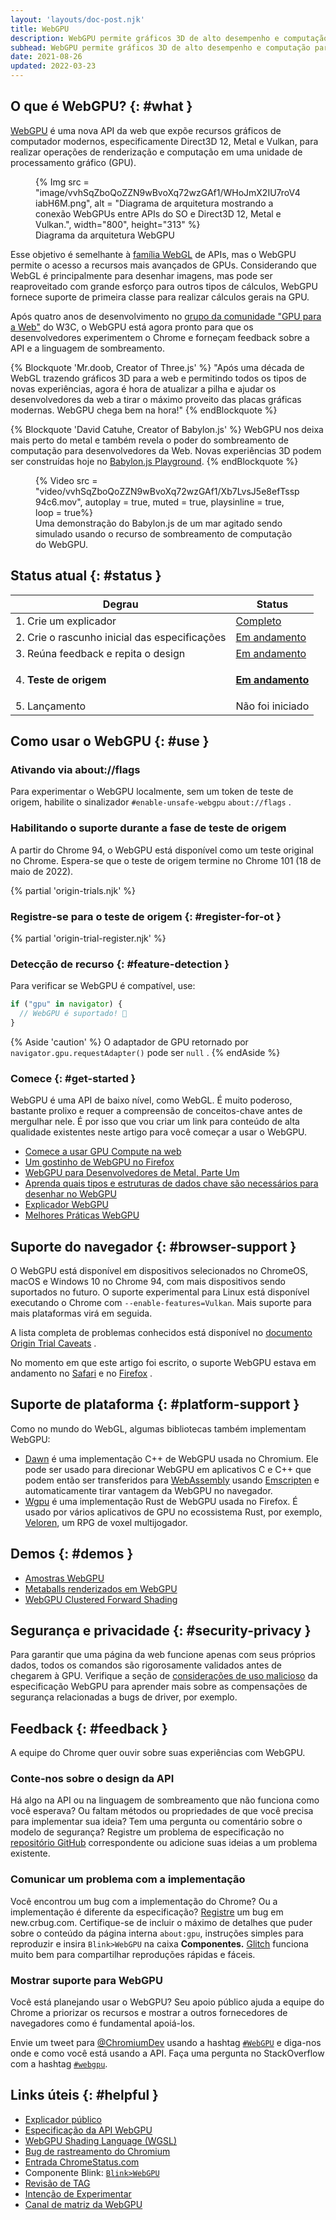 ```yaml
---
layout: 'layouts/doc-post.njk'
title: WebGPU
description: WebGPU permite gráficos 3D de alto desempenho e computação paralela de dados.
subhead: WebGPU permite gráficos 3D de alto desempenho e computação paralela de dados.
date: 2021-08-26
updated: 2022-03-23
---
```


## O que é WebGPU? {: #what }

[WebGPU](https://gpuweb.github.io/gpuweb/) é uma nova API da web que expõe recursos gráficos de computador modernos, especificamente Direct3D 12, Metal e Vulkan, para realizar operações de renderização e computação em uma unidade de processamento gráfico (GPU).

<figure>{% Img src = "image/vvhSqZboQoZZN9wBvoXq72wzGAf1/WHoJmX2IU7roV4iabH6M.png", alt = "Diagrama de arquitetura mostrando a conexão WebGPUs entre APIs do SO e Direct3D 12, Metal e Vulkan.", width="800", height="313" %} <figcaption> Diagrama da arquitetura WebGPU</figcaption></figure>

Esse objetivo é semelhante à [família WebGL](https://developer.mozilla.org/docs/Web/API/WebGL_API) de APIs, mas o WebGPU permite o acesso a recursos mais avançados de GPUs. Considerando que WebGL é principalmente para desenhar imagens, mas pode ser reaproveitado com grande esforço para outros tipos de cálculos, WebGPU fornece suporte de primeira classe para realizar cálculos gerais na GPU.

Após quatro anos de desenvolvimento no [grupo da comunidade "GPU para a Web"](https://www.w3.org/community/gpu/) do W3C, o WebGPU está agora pronto para que os desenvolvedores experimentem o Chrome e forneçam feedback sobre a API e a linguagem de sombreamento.

{% Blockquote 'Mr.doob, Creator of Three.js' %} "Após uma década de WebGL trazendo gráficos 3D para a web e permitindo todos os tipos de novas experiências, agora é hora de atualizar a pilha e ajudar os desenvolvedores da web a tirar o máximo proveito das placas gráficas modernas. WebGPU chega bem na hora!" {% endBlockquote %}

{% Blockquote 'David Catuhe, Creator of Babylon.js' %} WebGPU nos deixa mais perto do metal e também revela o poder do sombreamento de computação para desenvolvedores da Web. Novas experiências 3D podem ser construídas hoje no [Babylon.js Playground](https://playground.babylonjs.com/#XCNL7Y). {% endBlockquote %}

<figure>{% Video src = "video/vvhSqZboQoZZN9wBvoXq72wzGAf1/Xb7LvsJ5e8efTssp94c6.mov", autoplay = true, muted = true, playsinline = true, loop = true%}<figcaption> Uma demonstração do Babylon.js de um mar agitado sendo simulado usando o recurso de sombreamento de computação do WebGPU.</figcaption></figure>

## Status atual {: #status }

<div></div>
<table data-md-type="table">
<thead data-md-table-header><tr data-md-type="table_row">
<th data-md-type="table_cell">Degrau</th>
<th data-md-type="table_cell">Status</th>
</tr></thead>
<tbody data-md-table-body>
<tr data-md-type="table_row">
<td data-md-type="table_cell">1. Crie um explicador</td>
<td data-md-type="table_cell"><a href="https://gpuweb.github.io/gpuweb/explainer/" data-md-type="link">Completo</a></td>
</tr>
<tr data-md-type="table_row">
<td data-md-type="table_cell">2. Crie o rascunho inicial das especificações</td>
<td data-md-type="table_cell"><a href="https://gpuweb.github.io/gpuweb/" data-md-type="link">Em andamento</a></td>
</tr>
<tr data-md-type="table_row">
<td data-md-type="table_cell">3. Reúna feedback e repita o design</td>
<td data-md-type="table_cell"><a href="#feedback" data-md-type="link">Em andamento</a></td>
</tr>
<tr data-md-type="table_row">
<td data-md-type="table_cell">4. <strong data-md-type="double_emphasis">Teste de origem</strong>
</td>
<td data-md-type="table_cell"><strong data-md-type="double_emphasis"><p data-md-type="paragraph"><a href="https://developer.chrome.com/origintrials/#/view_trial/118219490218475521" data-md-type="link">Em andamento</a></p></strong></td>
</tr>
<tr data-md-type="table_row">
<td data-md-type="table_cell">5. Lançamento</td>
<td data-md-type="table_cell">Não foi iniciado</td>
</tr>
</tbody>
</table>
<div data-md-type="block_html"></div>

## Como usar o WebGPU {: #use }

### Ativando via about://flags

Para experimentar o WebGPU localmente, sem um token de teste de origem, habilite o sinalizador `#enable-unsafe-webgpu` `about://flags` .

### Habilitando o suporte durante a fase de teste de origem

A partir do Chrome 94, o WebGPU está disponível como um teste original no Chrome. Espera-se que o teste de origem termine no Chrome 101 (18 de maio de 2022).

{% partial 'origin-trials.njk' %}

### Registre-se para o teste de origem {: #register-for-ot }

{% partial 'origin-trial-register.njk' %}

### Detecção de recurso {: #feature-detection }

Para verificar se WebGPU é compatível, use:

```js
if ("gpu" in navigator) {
  // WebGPU é suportado! 🎉
}
```

{% Aside 'caution' %} O adaptador de GPU retornado por `navigator.gpu.requestAdapter()` pode ser `null` . {% endAside %}

### Comece {: #get-started }

WebGPU é uma API de baixo nível, como WebGL. É muito poderoso, bastante prolixo e requer a compreensão de conceitos-chave antes de mergulhar nele. É por isso que vou criar um link para conteúdo de alta qualidade existentes neste artigo para você começar a usar o WebGPU.

- [Comece a usar GPU Compute na web](/gpu-compute/)
- [Um gostinho de WebGPU no Firefox](https://hacks.mozilla.org/2020/04/experimental-webgpu-in-firefox/)
- [WebGPU para Desenvolvedores de Metal, Parte Um](https://metalbyexample.com/webgpu-part-one/)
- [Aprenda quais tipos e estruturas de dados chave são necessários para desenhar no WebGPU](https://alain.xyz/blog/raw-webgpu)
- [Explicador WebGPU](https://gpuweb.github.io/gpuweb/explainer/)
- [Melhores Práticas WebGPU](https://toji.github.io/webgpu-best-practices/)

## Suporte do navegador {: #browser-support }

O WebGPU está disponível em dispositivos selecionados no ChromeOS, macOS e Windows 10 no Chrome 94, com mais dispositivos sendo suportados no futuro. O suporte experimental para Linux está disponível executando o Chrome com `--enable-features=Vulkan`. Mais suporte para mais plataformas virá em seguida.

A lista completa de problemas conhecidos está disponível no [documento Origin Trial Caveats](https://hackmd.io/QcdsK_g7RVKRCIIBqgs5Hw) .

No momento em que este artigo foi escrito, o suporte WebGPU estava em andamento no [Safari](https://webkit.org/blog/9528/webgpu-and-wsl-in-safari/) e no [Firefox](https://hacks.mozilla.org/2020/04/experimental-webgpu-in-firefox/) .

## Suporte de plataforma {: #platform-support }

Como no mundo do WebGL, algumas bibliotecas também implementam WebGPU:

- [Dawn](https://dawn.googlesource.com/dawn) é uma implementação C++ de WebGPU usada no Chromium. Ele pode ser usado para direcionar WebGPU em aplicativos C e C++ que podem então ser transferidos para [WebAssembly](https://developer.mozilla.org/docs/WebAssembly) usando [Emscripten](https://emscripten.org/) e automaticamente tirar vantagem da WebGPU no navegador.
- [Wgpu](https://sotrh.github.io/learn-wgpu/#what-is-wgpu) é uma implementação Rust de WebGPU usada no Firefox. É usado por vários aplicativos de GPU no ecossistema Rust, por exemplo[, Veloren](https://veloren.net/devblog-125/), um RPG de voxel multijogador.

## Demos {: #demos }

- [Amostras WebGPU](https://austin-eng.com/webgpu-samples/)
- [Metaballs renderizados em WebGPU](https://toji.github.io/webgpu-metaballs/)
- [WebGPU Clustered Forward Shading](https://toji.github.io/webgpu-clustered-shading/)

## Segurança e privacidade {: #security-privacy }

Para garantir que uma página da web funcione apenas com seus próprios dados, todos os comandos são rigorosamente validados antes de chegarem à GPU. Verifique a seção de [considerações de uso malicioso](https://gpuweb.github.io/gpuweb/#malicious-use) da especificação WebGPU para aprender mais sobre as compensações de segurança relacionadas a bugs de driver, por exemplo.

## Feedback {: #feedback }

A equipe do Chrome quer ouvir sobre suas experiências com WebGPU.

### Conte-nos sobre o design da API

Há algo na API ou na linguagem de sombreamento que não funciona como você esperava? Ou faltam métodos ou propriedades de que você precisa para implementar sua ideia? Tem uma pergunta ou comentário sobre o modelo de segurança? Registre um problema de especificação no [repositório GitHub](https://github.com/gpuweb/gpuweb/issues/) correspondente ou adicione suas ideias a um problema existente.

### Comunicar um problema com a implementação

Você encontrou um bug com a implementação do Chrome? Ou a implementação é diferente da especificação? [Registre](https://new.crbug.com) um bug em new.crbug.com. Certifique-se de incluir o máximo de detalhes que puder sobre o conteúdo da página interna `about:gpu`, instruções simples para reproduzir e insira `Blink>WebGPU` na caixa **Componentes.** [Glitch](https://glitch.com/) funciona muito bem para compartilhar reproduções rápidas e fáceis.

### Mostrar suporte para WebGPU

Você está planejando usar o WebGPU? Seu apoio público ajuda a equipe do Chrome a priorizar os recursos e mostrar a outros fornecedores de navegadores como é fundamental apoiá-los.

Envie um tweet para [@ChromiumDev](https://twitter.com/ChromiumDev) usando a hashtag [`#WebGPU`](https://twitter.com/search?q=%23WebGPU&src=recent_search_click&f=live) e diga-nos onde e como você está usando a API. Faça uma pergunta no StackOverflow com a hashtag [`#webgpu`](https://stackoverflow.com/questions/tagged/webgpu).

## Links úteis {: #helpful }

- [Explicador público](https://gpuweb.github.io/gpuweb/explainer/)
- [Especificação da API WebGPU](https://gpuweb.github.io/gpuweb/)
- [WebGPU Shading Language (WGSL)](https://gpuweb.github.io/gpuweb/wgsl/)
- [Bug de rastreamento do Chromium](https://bugs.chromium.org/p/chromium/issues/detail?id=1156646)
- [Entrada ChromeStatus.com](https://chromestatus.com/feature/6213121689518080)
- Componente Blink: [`Blink>WebGPU`](https://chromestatus.com/features#component%3ABlink%3EWebGPU)
- [Revisão de TAG](https://github.com/w3ctag/design-reviews/issues/626)
- [Intenção de Experimentar](https://groups.google.com/a/chromium.org/g/blink-dev/c/K4_egTNAvTs/m/ApS804L_AQAJ)
- [Canal de matriz da WebGPU](https://matrix.to/#/#WebGPU:matrix.org)
